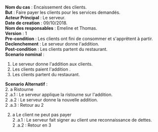 **Nom du cas** : Encaissement des clients.  
**But** : Faire payer les clients pour les services demandés.  
**Acteur Principal** : Le serveur.  
**Date de creation** : 09/10/2018.  
**Nom des responsables** : Emeline et Thomas.  
**Version** : 1  
**Pre-condition** : Les clients ont fini de consommer et s'apprêtent à partir.  
**Declenchement** : Le serveur donne l'addition.  
**Post-condition** : Les clients partent du restaurant.   
**Scenario nominal** :   
 1. Le serveur donne l'addition aux clients.  
 2. Les clients paient l'addition .    
 3. Les clients partent du restaurant.

**Scenario Alternatif** :   
 2. a Ristourne  
 2 .a.1 : Le serveur applique la ristourne sur l'addition.  
 2 .a.2 : Le serveur donne la nouvelle addition.  
 2 .a.3 : Retour au 2

 2. a Le client ne peut pas payer  
 2 .a.1 : Le serveur fait signer au client une reconnaissance de dettes.  
 2 .a.2 : Retour en 3
